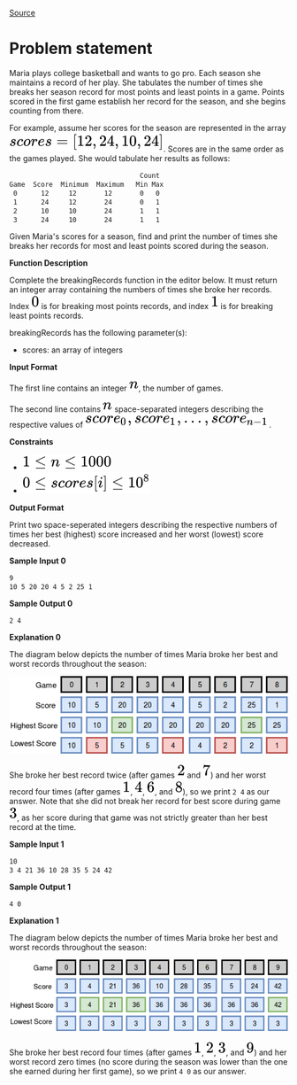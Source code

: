 [Source](https://www.hackerrank.com/challenges/breaking-best-and-worst-records)
# Problem statement
Maria plays college basketball and wants to go pro.  Each season she maintains a record of her play.  She tabulates the number of times she breaks her season record for most points and least points in a game.  Points scored in the first game establish her record for the season, and she begins counting from there.

For example, assume her scores for the season are represented in the array ![](./Resources/Element1.svg).  Scores are in the same order as the games played.  She would tabulate her results as follows:

```
                                 Count
Game  Score  Minimum  Maximum   Min Max
 0      12     12       12       0   0
 1      24     12       24       0   1
 2      10     10       24       1   1
 3      24     10       24       1   1
```
Given Maria's scores for a season, find and print the number of times she breaks her records for most and least points scored during the season.


**Function Description**  

Complete the breakingRecords function in the editor below.  It must return an integer array containing the numbers of times she broke her records.  Index ![](./Resources/Element2.svg) is for breaking most points records, and index ![](./Resources/Element3.svg) is for breaking least points records.  

breakingRecords has the following parameter(s):  


* scores: an array of integers  

**Input Format**

The first line contains an integer ![](./Resources/Element4.svg), the number of games. 


The second line contains ![](./Resources/Element5.svg) space-separated integers describing the respective values of ![](./Resources/Element6.svg).


**Constraints**


* ![](./Resources/Element7.svg)
* ![](./Resources/Element8.svg)

**Output Format**

Print two space-seperated integers describing the respective numbers of times her best (highest) score increased and her worst (lowest) score decreased.


**Sample Input 0**

```
9
10 5 20 20 4 5 2 25 1
```

**Sample Output 0**

```
2 4
```

**Explanation 0**

The diagram below depicts the number of times Maria broke her best and worst records throughout the season:

![](./Resources/1487360234-6bca5c518d-breakingbest3.png)

She broke her best record twice (after games ![](./Resources/Element9.svg) and ![](./Resources/Element10.svg)) and her worst record four times (after games ![](./Resources/Element11.svg), ![](./Resources/Element12.svg), ![](./Resources/Element13.svg), and ![](./Resources/Element14.svg)), so we print ```2 4``` as our answer. Note that she did not break her record for best score during game ![](./Resources/Element15.svg), as her score during that game was not strictly greater than her best record at the time.


**Sample Input 1**

```
10
3 4 21 36 10 28 35 5 24 42
```

**Sample Output 1**

```
4 0
```

**Explanation 1**

The diagram below depicts the number of times Maria broke her best and worst records throughout the season:

![](./Resources/1487360375-aee4388234-breakingbest5.png)

She broke her best record four times (after games ![](./Resources/Element16.svg), ![](./Resources/Element17.svg), ![](./Resources/Element18.svg), and ![](./Resources/Element19.svg)) and her worst record zero times (no score during the season was lower than the one she earned during her first game), so we print ```4 0``` as our answer.

